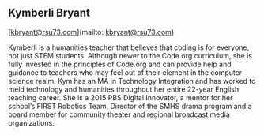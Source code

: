 ## Kymberli Bryant

[kbryant@rsu73.com](mailto: kbryant@rsu73.com)

Kymberli is a humanities teacher that believes that coding is for everyone, not just STEM students. Although newer to the Code.org curriculum, she is fully invested in the principles of Code.org and can provide help and guidance to teachers who may feel out of their element in the computer science realm.  Kym has an MA in Technology Integration and has worked to meld technology and humanities throughout her entire 22-year English teaching career.  She is a 2015 PBS Digital Innovator, a mentor for her school’s FIRST Robotics Team, Director of the SMHS drama program and a board member for community theater and regional broadcast media organizations.
